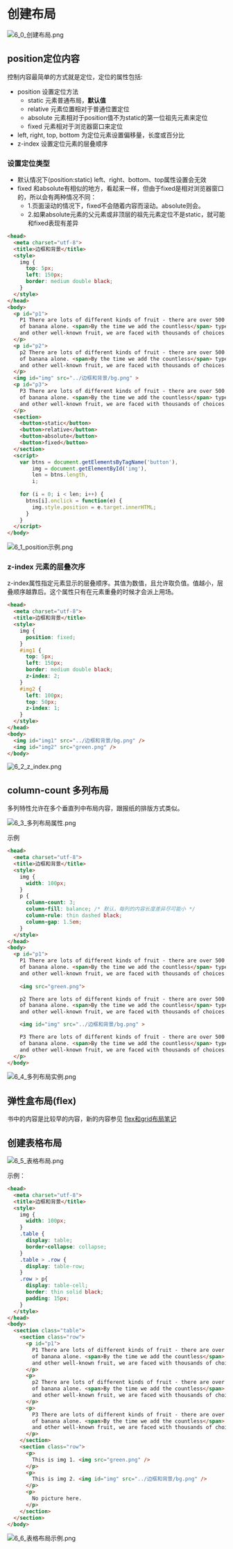 
# 创建布局

![6_0_创建布局.png](images/6_0_创建布局.png)

## position定位内容
控制内容最简单的方式就是定位，定位的属性包括:

- position 设置定位方法
  - static 元素普通布局，**默认值**
  - relative 元素位置相对于普通位置定位
  - absolute 元素相对于position值不为static的第一位祖先元素来定位
  - fixed 元素相对于浏览器窗口来定位
- left, right, top, bottom 为定位元素设置偏移量，长度或百分比
- z-index 设置定位元素的层叠顺序

### 设置定位类型
- 默认情况下(position:static) left、right、bottom、top属性设置会无效
- fixed 和absolute有相似的地方，看起来一样，但由于fixed是相对浏览器窗口的，所以会有两种情况不同：
  - 1.页面滚动的情况下，fixed不会随着内容而滚动。absolute则会。
  - 2.如果absolute元素的父元素或非顶层的祖先元素定位不是static，就可能和fixed表现有差异

```html
<head>
  <meta charset="utf-8">
  <title>边框和背景</title>
  <style>
    img {
      top: 5px;
      left: 150px;
      border: medium double black;
    }
  </style>
</head>
<body>
  <p id="p1">
    P1 There are lots of different kinds of fruit - there are over 500 varieties
    of banana alone. <span>By the time we add the countless</span> type of apples, oranges
    and other well-known fruit, we are faced with thousands of choices.
  </p>
  <p id="p2">
    p2 There are lots of different kinds of fruit - there are over 500 varieties
    of banana alone. <span>By the time we add the countless</span> type of apples, oranges
    and other well-known fruit, we are faced with thousands of choices.
  </p>
  <img id="img" src="../边框和背景/bg.png" >
  <p id="p3">
    P3 There are lots of different kinds of fruit - there are over 500 varieties
    of banana alone. <span>By the time we add the countless</span> type of apples, oranges
    and other well-known fruit, we are faced with thousands of choices.
  </p>
  <section>
    <button>static</button>
    <button>relative</button>
    <button>absolute</button>
    <button>fixed</button>
  </section>
  <script>
    var btns = document.getElementsByTagName('button'),
        img = document.getElementById('img'),
        len = btns.length,
        i;
    
    for (i = 0; i < len; i++) {
      btns[i].onclick = function(e) {
        img.style.position = e.target.innerHTML;
      }
    }
  </script>
</body>
```
![6_1_position示例.png](images/6_1_position示例.png)

### z-index 元素的层叠次序
z-index属性指定元素显示的层叠顺序。其值为数值，且允许取负值。值越小，层叠顺序越靠后。这个属性只有在元素重叠的时候才会派上用场。

```html
<head>
  <meta charset="utf-8">
  <title>边框和背景</title>
  <style>
    img {
      position: fixed;
    }
    #img1 {
      top: 5px;
      left: 150px;
      border: medium double black;
      z-index: 2;
    }
    #img2 {
      left: 100px;
      top: 50px;
      z-index: 1;
    }
  </style>
</head>
<body>
  <img id="img1" src="../边框和背景/bg.png" />
  <img id="img2" src="green.png" />
</body>
```

![6_2_z_index.png](images/6_2_z_index.png)


## column-count 多列布局
多列特性允许在多个垂直列中布局内容，跟报纸的排版方式类似。

![6_3_多列布局属性.png](images/6_3_多列布局属性.png)

示例
```html
<head>
  <meta charset="utf-8">
  <title>边框和背景</title>
  <style>
    img {
      width: 100px;
    }
    p {
      column-count: 3;
      column-fill: balance; /* 默认，每列的内容长度差异尽可能小 */
      column-rule: thin dashed black;
      column-gap: 1.5em;
    }
  </style>
</head>
<body>
  <p id="p1">
    P1 There are lots of different kinds of fruit - there are over 500 varieties
    of banana alone. <span>By the time we add the countless</span> type of apples, oranges
    and other well-known fruit, we are faced with thousands of choices.
  
    <img src="green.png">

    p2 There are lots of different kinds of fruit - there are over 500 varieties
    of banana alone. <span>By the time we add the countless</span> type of apples, oranges
    and other well-known fruit, we are faced with thousands of choices.

    <img id="img" src="../边框和背景/bg.png" >

    P3 There are lots of different kinds of fruit - there are over 500 varieties
    of banana alone. <span>By the time we add the countless</span> type of apples, oranges
    and other well-known fruit, we are faced with thousands of choices.
  </p>
</body>
```

![6_4_多列布局实例.png](images/6_4_多列布局实例.png)

## 弹性盒布局(flex)
书中的内容是比较早的内容，新的内容参见 [flex和grid布局笔记](../flex与grid布局/flex与grid布局.md)

## 创建表格布局
![6_5_表格布局.png](images/6_5_表格布局.png)

示例：
```html
<head>
  <meta charset="utf-8">
  <title>边框和背景</title>
  <style>
    img {
      width: 100px;
    }
    .table {
      display: table;
      border-collapse: collapse;
    }
    .table > .row {
      display: table-row;
    }
    .row > p{
      display: table-cell;
      border: thin solid black;
      padding: 15px;
    }
  </style>
</head>
<body>
  <section class="table">
    <section class="row">
      <p id="p1">
        P1 There are lots of different kinds of fruit - there are over 500 varieties
        of banana alone. <span>By the time we add the countless</span> type of apples, oranges
        and other well-known fruit, we are faced with thousands of choices.
      </p>
      <p>
        p2 There are lots of different kinds of fruit - there are over 500 varieties
        of banana alone. <span>By the time we add the countless</span> type of apples, oranges
        and other well-known fruit, we are faced with thousands of choices.
      </p>
      <p>
        P3 There are lots of different kinds of fruit - there are over 500 varieties
        of banana alone. <span>By the time we add the countless</span> type of apples, oranges
        and other well-known fruit, we are faced with thousands of choices.
      </p>
    </section>
    <section class="row">
      <p>
        This is img 1. <img src="green.png" />
      </p>
      <p>
        This is img 2. <img id="img" src="../边框和背景/bg.png" />
      </p>
      <p>
        No picture here.
      </p>
    </section>
  </section>
</body>
```

![6_6_表格布局示例.png](images/6_6_表格布局示例.png)